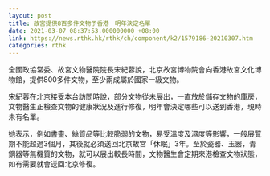 ```yaml
---
layout: post
title: 故宮提供8百多件文物予香港　明年決定名單
date: 2021-03-07 08:37:53.000000000 +08:00
link: https://news.rthk.hk/rthk/ch/component/k2/1579186-20210307.htm
categories: rthk
---
```


全國政協常委、故宮文物醫院院長宋紀蓉說，北京故宮博物院會向香港故宮文化博物館，提供800多件文物，至少兩成屬於國家一級文物。

宋紀蓉在北京接受本台訪問時說，部分文物從未展出，一直放於儲存文物的庫房，文物醫生正檢查文物的健康狀況及進行修復，明年會決定哪些可以送到香港，現時未有名單。

她表示，例如書畫、絲質品等比較脆弱的文物，易受溫度及濕度等影響，一般展覽期不能超過3個月，其後就必須送回北京故宮「休眠」3年。至於瓷器、玉器，青銅器等無機質的文物，就可以展出較長時間，文物醫生會定期來港檢查文物狀態，如有需要就會送回北京修復。
